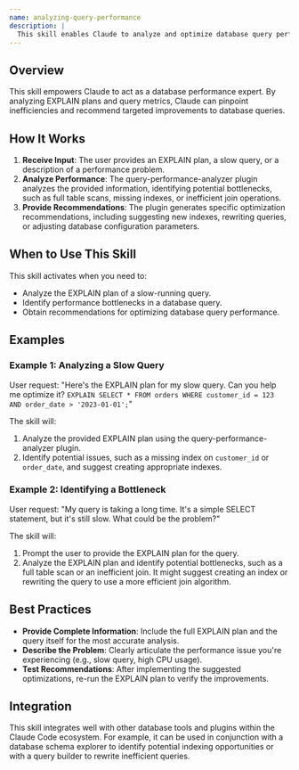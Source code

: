 ```yaml
---
name: analyzing-query-performance
description: |
  This skill enables Claude to analyze and optimize database query performance. It activates when the user discusses query performance issues, provides an EXPLAIN plan, or asks for optimization recommendations. The skill leverages the query-performance-analyzer plugin to interpret EXPLAIN plans, identify performance bottlenecks (e.g., slow queries, missing indexes), and suggest specific optimization strategies. It is useful for improving database query execution speed and resource utilization.
---
```


## Overview

This skill empowers Claude to act as a database performance expert. By analyzing EXPLAIN plans and query metrics, Claude can pinpoint inefficiencies and recommend targeted improvements to database queries.

## How It Works

1. **Receive Input**: The user provides an EXPLAIN plan, a slow query, or a description of a performance problem.
2. **Analyze Performance**: The query-performance-analyzer plugin analyzes the provided information, identifying potential bottlenecks, such as full table scans, missing indexes, or inefficient join operations.
3. **Provide Recommendations**: The plugin generates specific optimization recommendations, including suggesting new indexes, rewriting queries, or adjusting database configuration parameters.

## When to Use This Skill

This skill activates when you need to:
- Analyze the EXPLAIN plan of a slow-running query.
- Identify performance bottlenecks in a database query.
- Obtain recommendations for optimizing database query performance.

## Examples

### Example 1: Analyzing a Slow Query

User request: "Here's the EXPLAIN plan for my slow query. Can you help me optimize it? ```EXPLAIN SELECT * FROM orders WHERE customer_id = 123 AND order_date > '2023-01-01';```"

The skill will:
1. Analyze the provided EXPLAIN plan using the query-performance-analyzer plugin.
2. Identify potential issues, such as a missing index on `customer_id` or `order_date`, and suggest creating appropriate indexes.

### Example 2: Identifying a Bottleneck

User request: "My query is taking a long time. It's a simple SELECT statement, but it's still slow. What could be the problem?"

The skill will:
1. Prompt the user to provide the EXPLAIN plan for the query.
2. Analyze the EXPLAIN plan and identify potential bottlenecks, such as a full table scan or an inefficient join. It might suggest creating an index or rewriting the query to use a more efficient join algorithm.

## Best Practices

- **Provide Complete Information**: Include the full EXPLAIN plan and the query itself for the most accurate analysis.
- **Describe the Problem**: Clearly articulate the performance issue you're experiencing (e.g., slow query, high CPU usage).
- **Test Recommendations**: After implementing the suggested optimizations, re-run the EXPLAIN plan to verify the improvements.

## Integration

This skill integrates well with other database tools and plugins within the Claude Code ecosystem. For example, it can be used in conjunction with a database schema explorer to identify potential indexing opportunities or with a query builder to rewrite inefficient queries.